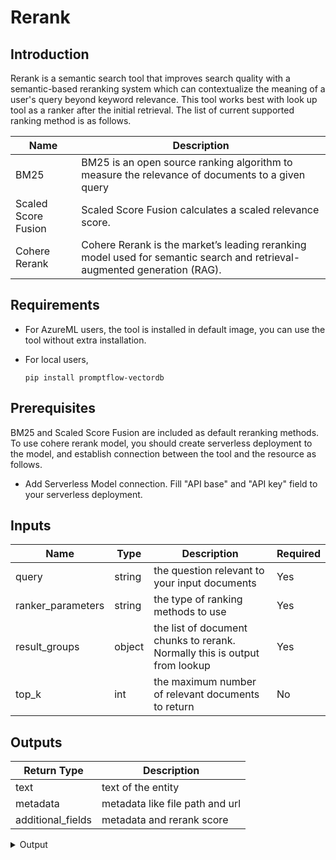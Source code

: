 # Rerank

## Introduction
Rerank is a semantic search tool that improves search quality with a semantic-based reranking system which can contextualize the meaning of a user's query beyond keyword relevance. This tool works best with look up tool as a ranker after the initial retrieval. The list of current supported ranking method is as follows.

| Name | Description |
| --- | --- |
| BM25 | BM25 is an open source ranking algorithm to measure the relevance of documents to a given query |
| Scaled Score Fusion | Scaled Score Fusion calculates a scaled relevance score. |
| Cohere Rerank | Cohere Rerank is the market’s leading reranking model used for semantic search and retrieval-augmented generation (RAG). |

## Requirements
- For AzureML users, the tool is installed in default image, you can use the tool without extra installation.
- For local users,

  `pip install promptflow-vectordb`

## Prerequisites

BM25 and Scaled Score Fusion are included as default reranking methods. To use cohere rerank model, you should create serverless deployment to the model, and establish connection between the tool and the resource as follows.

- Add Serverless Model connection. Fill "API base" and "API key" field to your serverless deployment.


## Inputs

|  Name                  | Type        | Description                                                           | Required |
|------------------------|-------------|-----------------------------------------------------------------------|----------|
| query                  | string      | the question relevant to your input documents                         | Yes      |
| ranker_parameters      | string      | the type of ranking methods to use                                    | Yes      |
| result_groups          | object      | the list of document chunks to rerank. Normally this is output from lookup | Yes      |
| top_k                  | int         | the maximum number of relevant documents to return                    | No      |



## Outputs

| Return Type | Description                              |
|-------------|------------------------------------------|
| text        | text of the entity |
| metadata    | metadata like file path and url |
| additional_fields    | metadata and rerank score |

  <details>
    <summary>Output</summary>
    
  ```json
  [
    {
        "text": "sample text",
        "metadata":
        {
            "filepath": "sample_file_path",
            "metadata_json_string": "meta_json_string"
            "title": "",
            "url": ""
        },
        "additional_fields":
        {
            "filepath": "sample_file_path",
            "metadata_json_string": "meta_json_string"
            "title": "",
            "url": "",
            "@promptflow_vectordb.reranker_score": 0.013795365
        }
    }
  ]
  ```
  </details>
